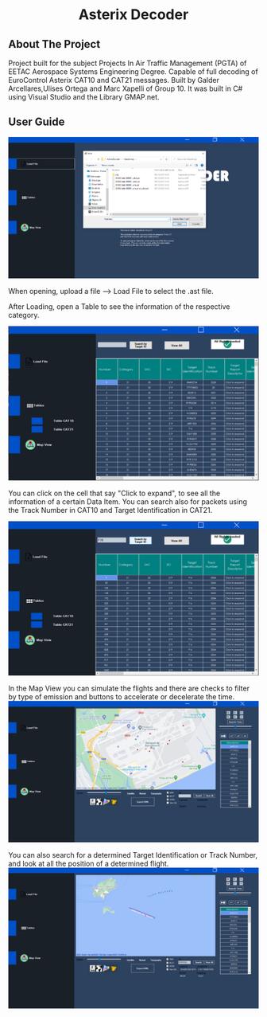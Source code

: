<h1 align="center">Asterix Decoder</h1>

## About The Project

Project built for the subject Projects In Air Traffic Management (PGTA) of EETAC Aerospace Systems Engineering Degree. Capable of full decoding of EuroControl Asterix CAT10 and CAT21 messages. Built by Galder Arcellares,Ulises Ortega and Marc Xapelli of Group 10. It was built in C# using Visual Studio and the Library GMAP.net.

## User Guide

![alt text](https://github.com/AsterixDecoder/AsterixDecoder/blob/main/images/loadFile.PNG?raw=true)

When opening, upload a file --> Load File to select the .ast file.

After Loading, open a Table to see the information of the respective category.

![alt text](https://github.com/AsterixDecoder/AsterixDecoder/blob/main/images/cat21.PNG?raw=true)

You can click on the cell that say "Click to expand", to see all the information of a certain Data Item. You can search also for packets using the Track Number in CAT10 and Target Identification in CAT21.

![alt text](https://github.com/AsterixDecoder/AsterixDecoder/blob/main/images/search.PNG?raw=true)

In the Map View you can simulate the flights and there are checks to filter by type of emission and buttons to accelerate or decelerate the time. 
![alt text](https://github.com/AsterixDecoder/AsterixDecoder/blob/main/images/map.PNG?raw=true)

You can also search for a determined Target Identification or Track Number, and look at all the position of a determined flight.
![alt text](https://github.com/AsterixDecoder/AsterixDecoder/blob/main/images/viewOld.PNG?raw=true)
